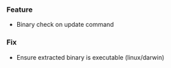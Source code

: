 ### Feature
- Binary check on update command

### Fix
- Ensure extracted binary is executable (linux/darwin)

